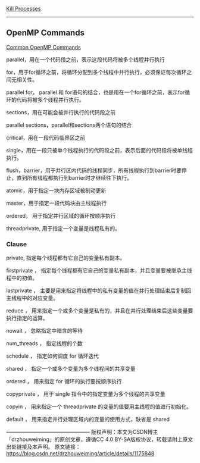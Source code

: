 [Kill Processes](https://blog.csdn.net/isoleo/article/details/46506275)

---

## OpenMP Commands 

[Common OpenMP Commands](https://blog.csdn.net/drzhouweiming/article/details/1175848)


parallel，用在一个代码段之前，表示这段代码将被多个线程并行执行


for，用于for循环之前，将循环分配到多个线程中并行执行，必须保证每次循环之间无相关性。
       

parallel for， parallel 和 for语句的结合，也是用在一个for循环之前，表示for循环的代码将被多个线程并行执行。
       

sections，用在可能会被并行执行的代码段之前


parallel sections，parallel和sections两个语句的结合


critical，用在一段代码临界区之前

single，用在一段只被单个线程执行的代码段之前，表示后面的代码段将被单线程执行。

flush，barrier，用于并行区内代码的线程同步，所有线程执行到barrier时要停止，直到所有线程都执行到barrier时才继续往下执行。

atomic，用于指定一块内存区域被制动更新

master，用于指定一段代码块由主线程执行

ordered， 用于指定并行区域的循环按顺序执行

threadprivate, 用于指定一个变量是线程私有的。

### Clause

private, 指定每个线程都有它自己的变量私有副本。

firstprivate ， 指定每个线程都有它自己的变量私有副本，并且变量要被继承主线程中的初值。

lastprivate ， 主要是用来指定将线程中的私有变量的值在并行处理结束后复制回主线程中的对应变量。

reduce ， 用来指定一个或多个变量是私有的，并且在并行处理结束后这些变量要执行指定的运算。

nowait ， 忽略指定中暗含的等待

num_threads ， 指定线程的个数

schedule ， 指定如何调度 for 循环迭代

shared ， 指定一个或多个变量为多个线程间的共享变量

ordered ， 用来指定 for 循环的执行要按顺序执行

copyprivate ， 用于 single 指令中的指定变量为多个线程的共享变量

copyin ， 用来指定一个 threadprivate 的变量的值要用主线程的值进行初始化。

default ， 用来指定并行处理区域内的变量的使用方式，缺省是 shared

————————————————
版权声明：本文为CSDN博主「drzhouweiming」的原创文章，遵循CC 4.0 BY-SA版权协议，转载请附上原文出处链接及本声明。
原文链接：https://blog.csdn.net/drzhouweiming/article/details/1175848

